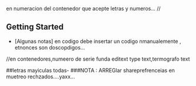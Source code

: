 en numeracion del contenedor que acepte letras y numeros...
//
## Getting Started
- [Algunas notas]
en codigo debe insertar un codigo nmanualemente , 
etnonces son doscopdigos...


//en contenedores,numeero de serie funda editext type text,termografo text

##letras mayiculas todas-
###NOTA : ARREGlar shareprefrenceias en muetreo rechzados....yaxx...